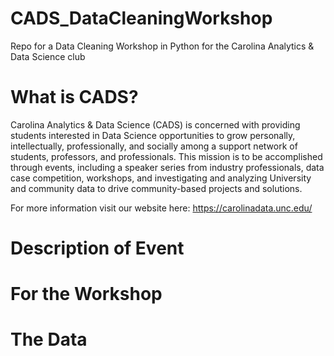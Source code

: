 # CADS_DataCleaningWorkshop
Repo for a Data Cleaning Workshop in Python for the Carolina Analytics &amp; Data Science club

# What is CADS? 
Carolina Analytics & Data Science (CADS) is concerned with providing students interested in Data Science opportunities to grow personally, intellectually, professionally, and socially among a support network of students, professors, and professionals. This mission is to be accomplished through events, including a speaker series from industry professionals, data case competition, workshops, and investigating and analyzing University and community data to drive community-based projects and solutions.

For more information visit our website here: https://carolinadata.unc.edu/

# Description of Event

# For the Workshop 

# The Data
